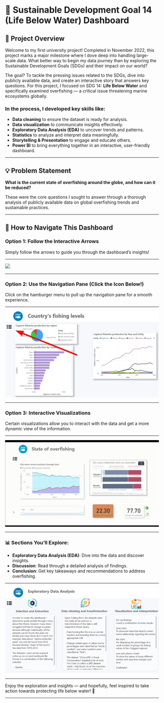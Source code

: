 # 🌊 Sustainable Development Goal 14 (Life Below Water) Dashboard

## 🌟 Project Overview

Welcome to my first university project! Completed in November 2022, this project marks a major milestone where I dove deep into handling large-scale data. What better way to begin my data journey than by exploring the Sustainable Development Goals (SDGs) and their impact on our world?

The goal? To tackle the pressing issues related to the SDGs, dive into publicly available data, and create an interactive story that answers key questions. For this project, I focused on SDG 14: **Life Below Water** and specifically examined overfishing — a critical issue threatening marine ecosystems globally.

### In the process, I developed key skills like:

- **Data cleaning** to ensure the dataset is ready for analysis.
- **Data visualization** to communicate insights effectively.
- **Exploratory Data Analysis (EDA)** to uncover trends and patterns.
- **Statistics** to analyze and interpret data meaningfully.
- **Storytelling & Presentation** to engage and educate others.
- **Power BI** to bring everything together in an interactive, user-friendly dashboard.

---

## 💡 Problem Statement

**What is the current state of overfishing around the globe, and how can it be reduced?**

These were the core questions I sought to answer through a thorough analysis of publicly available data on global overfishing trends and sustainable practices.

---

## 🧭 How to Navigate This Dashboard

### Option 1: Follow the Interactive Arrows

Simply follow the arrows to guide you through the dashboard’s insights!

---
<img src='dashboard_images/arrows.png'>

---

### Option 2: Use the Navigation Pane (Click the Icon Below!)

Click on the hamburger menu to pull up the navigation pane for a smooth experience.

---
<img src='dashboard_images/hamburger menu.png'>

---

### Option 3: Interactive Visualizations

Certain visualizations allow you to interact with the data and get a more dynamic view of the information.

---
<img src='dashboard_images/interactive_visualisations.gif'>

---

### 📊 Sections You’ll Explore:

- **Exploratory Data Analysis (EDA)**: Dive into the data and discover insights.
- **Discussion**: Read through a detailed analysis of findings.
- **Conclusion**: Get key takeaways and recommendations to address overfishing.

---

<img src='dashboard_images/EDA.png'>

---

Enjoy the exploration and insights — and hopefully, feel inspired to take action towards protecting life below water! 🌊

---
